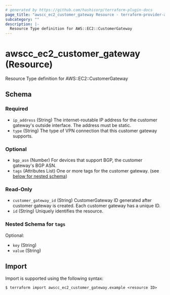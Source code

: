 ```yaml
---
# generated by https://github.com/hashicorp/terraform-plugin-docs
page_title: "awscc_ec2_customer_gateway Resource - terraform-provider-awscc"
subcategory: ""
description: |-
  Resource Type definition for AWS::EC2::CustomerGateway
---
```


# awscc_ec2_customer_gateway (Resource)

Resource Type definition for AWS::EC2::CustomerGateway



<!-- schema generated by tfplugindocs -->
## Schema

### Required

- `ip_address` (String) The internet-routable IP address for the customer gateway's outside interface. The address must be static.
- `type` (String) The type of VPN connection that this customer gateway supports.

### Optional

- `bgp_asn` (Number) For devices that support BGP, the customer gateway's BGP ASN.
- `tags` (Attributes List) One or more tags for the customer gateway. (see [below for nested schema](#nestedatt--tags))

### Read-Only

- `customer_gateway_id` (String) CustomerGateway ID generated after customer gateway is created. Each customer gateway has a unique ID.
- `id` (String) Uniquely identifies the resource.

<a id="nestedatt--tags"></a>
### Nested Schema for `tags`

Optional:

- `key` (String)
- `value` (String)

## Import

Import is supported using the following syntax:

```shell
$ terraform import awscc_ec2_customer_gateway.example <resource ID>
```
